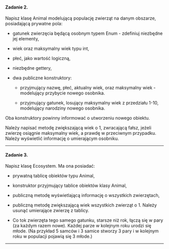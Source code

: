 #### Zadanie 2.

Napisz klasę Animal modelującą populację zwierząt na danym obszarze, posiadającą prywatne pola:

  - gatunek zwierzęcia będącą osobnym typem Enum - zdefiniuj niezbędne jej elementy,
  
  - wiek oraz maksymalny wiek typu int,

  - płeć, jako wartość logiczną,

  - niezbędne gettery,

  - dwa publiczne konstruktory:
  
    - przyjmujący nazwę, płeć, aktualny wiek, oraz maksymalny wiek - modelujący przybycie nowego osobnika.
  
    - przyjmujący gatunek, losujący maksymalny wiek z przedziału 1-10, modelujący narodziny nowego osobnika.
  
Oba konstruktory powinny informować o utworzeniu nowego obiektu. 

Należy napisać metodę zwiększającą wiek o 1, zwracającą fałsz, jeżeli zwierzę osiągnie maksymalny wiek, a prawdę w przeciwnym przypadku. Należy wyświetlić informację o umierającym osobniku.

---

#### Zadanie 3.

Napisz klasę Ecosystem. Ma ona posiadać:

  - prywatną tablicę obiektów typu Animal,
  
  - konstruktor przyjmujący tablice obiektów klasy Animal,
  
  - publiczną metodę wyświetlającą informację o wszystkich zwierzętach,
  
  - publiczną metodę zwiększającą wiek wszystkich zwierząt o 1. Należy usunąć umierające zwierzę z tablicy.
  
  - Co tok zwierzęta tego samego gatunku, starsze niż rok, łączą się w pary (za każdym razem nowe). Każdej parze w kolejnym roku urodzi się młode. (Na przykład 5 samców i 3 samice stworzy 3 pary i w kolejnym roku w populacji pojawią się 3 młode.)
  
---
